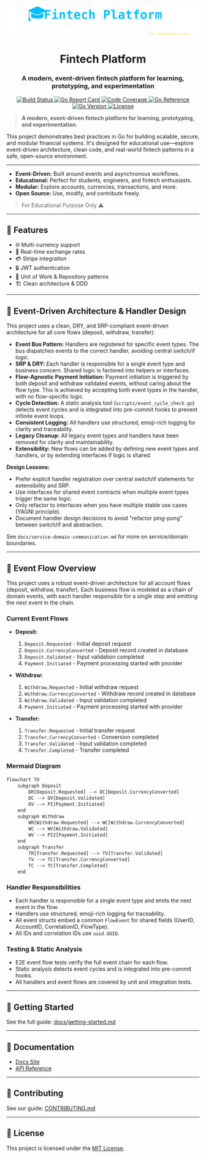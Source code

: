 <p align="center">
  <img src="docs/assets/fintech-banner.svg" alt="Fintech Platform Banner" width="600"/>
</p>
<h1 align="center">Fintech Platform</h1>
<h3 align="center">A modern, event-driven fintech platform for learning, prototyping, and experimentation</h3>

<p align="center">
  <a href="https://github.com/amirasaad/fintech/actions/workflows/build.yml">
    <img src="https://github.com/amirasaad/fintech/actions/workflows/build.yml/badge.svg" alt="Build Status"/>
  </a>
  <a href="https://goreportcard.com/report/github.com/amirasaad/fintech">
    <img src="https://goreportcard.com/badge/github.com/amirasaad/fintech" alt="Go Report Card"/>
  </a>
  <a href="https://codecov.io/gh/amirasaad/fintech">
    <img src="https://codecov.io/gh/amirasaad/fintech/branch/main/graph/badge.svg?token=iuU1Fm5BwG" alt="Code Coverage"/>
  </a>
  <a href="https://pkg.go.dev/github.com/amirasaad/fintech">
    <img src="https://pkg.go.dev/badge/github.com/amirasaad/fintech" alt="Go Reference"/>
  </a>
  <a href="https://golang.org/dl/">
    <img src="https://img.shields.io/badge/Go-1.22+-00ADD8?style=flat&logo=go" alt="Go Version"/>
  </a>
  <a href="https://github.com/amirasaad/fintech/blob/main/LICENSE">
    <img src="https://img.shields.io/badge/License-MIT-blue.svg" alt="License"/>
  </a>
</p>

> **A modern, event-driven fintech platform for learning, prototyping, and experimentation.**

This project demonstrates best practices in Go for building scalable, secure, and modular financial systems.
It's designed for educational use—explore event-driven architecture, clean code, and real-world fintech patterns in a safe, open-source environment.

---

- **Event-Driven:** Built around events and asynchronous workflows.
- **Educational:** Perfect for students, engineers, and fintech enthusiasts.
- **Modular:** Explore accounts, currencies, transactions, and more.
- **Open Source:** Use, modify, and contribute freely.

> For Educational Purpose Only ⚠️
---

## 🏁 Features

- 🌐 Multi-currency support
- 🔄 Real-time exchange rates
- 💳 Stripe integration
- 🔒 JWT authentication
- 🧰 Unit of Work & Repository patterns
- 🏗️ Clean architecture & DDD

---

## 🧩 Event-Driven Architecture & Handler Design

This project uses a clean, DRY, and SRP-compliant event-driven architecture for all core flows (deposit, withdraw, transfer):

- **Event Bus Pattern:** Handlers are registered for specific event types. The bus dispatches events to the correct handler, avoiding central switch/if logic.
- **SRP & DRY:** Each handler is responsible for a single event type and business concern. Shared logic is factored into helpers or interfaces.
- **Flow-Agnostic Payment Initiation:** Payment initiation is triggered by both deposit and withdraw validated events, without caring about the flow type. This is achieved by accepting both event types in the handler, with no flow-specific logic.
- **Cycle Detection:** A static analysis tool (`scripts/event_cycle_check.go`) detects event cycles and is integrated into pre-commit hooks to prevent infinite event loops.
- **Consistent Logging:** All handlers use structured, emoji-rich logging for clarity and traceability.
- **Legacy Cleanup:** All legacy event types and handlers have been removed for clarity and maintainability.
- **Extensibility:** New flows can be added by defining new event types and handlers, or by extending interfaces if logic is shared.

**Design Lessons:**

- Prefer explicit handler registration over central switch/if statements for extensibility and SRP.
- Use interfaces for shared event contracts when multiple event types trigger the same logic.
- Only refactor to interfaces when you have multiple stable use cases (YAGNI principle).
- Document handler design decisions to avoid "refactor ping-pong" between switch/if and abstraction.

See `docs/service-domain-communication.md` for more on service/domain boundaries.

---

## 🌊 Event Flow Overview

This project uses a robust event-driven architecture for all account flows (deposit, withdraw, transfer). Each business flow is modeled as a chain of domain events, with each handler responsible for a single step and emitting the next event in the chain.

### Current Event Flows

- **Deposit:**
  1. `Deposit.Requested` - Initial deposit request
  2. `Deposit.CurrencyConverted` - Deposit record created in database
  3. `Deposit.Validated` - Input validation completed
  4. `Payment.Initiated` - Payment processing started with provider

- **Withdraw:**
  1. `Withdraw.Requested` - Initial withdraw request
  2. `Withdraw.CurrencyConverted` - Withdraw record created in database
  3. `Withdraw.Validated` - Input validation completed
  4. `Payment.Initiated` - Payment processing started with provider

- **Transfer:**
  1. `Transfer.Requested` - Initial transfer request
  2. `Transfer.CurrencyConverted` - Conversion completed
  3. `Transfer.Validated` - Input validation completed
  4. `Transfer.Completed` - Transfer completed

### Mermaid Diagram

```mermaid
flowchart TD
    subgraph Deposit
        DR[Deposit.Requested] --> DC[Deposit.CurrencyConverted]
        DC --> DV[Deposit.Validated]
        DV --> PI[Payment.Initiated]
    end
    subgraph Withdraw
        WR[Withdraw.Requested] --> WC[Withdraw.CurrencyConverted]
        WC --> WV[Withdraw.Validated]
        WV --> PI2[Payment.Initiated]
    end
    subgraph Transfer
        TR[Transfer.Requested] --> TV[Transfer.Validated]
        TV --> TC[Transfer.CurrencyConverted]
        TC --> TC[Transfer.Completed]
    end
```

### Handler Responsibilities

- Each handler is responsible for a single event type and emits the next event in the flow.
- Handlers use structured, emoji-rich logging for traceability.
- All event structs embed a common `FlowEvent` for shared fields (UserID, AccountID, CorrelationID, FlowType).
- All IDs and correlation IDs use `uuid.UUID`.

### Testing & Static Analysis

- E2E event flow tests verify the full event chain for each flow.
- Static analysis detects event cycles and is integrated into pre-commit hooks.
- All handlers and event flows are covered by unit and integration tests.

---

## 🚀 Getting Started

See the full guide: [docs/getting-started.md](docs/getting-started.md)

---

## 🧭 Documentation

- [Docs Site](docs/index.md)
- [API Reference](docs/api/openapi.yaml)

---

## 🏅 Contributing

See our guide: [CONTRIBUTING.md](CONTRIBUTING.md)

---

## 📄 License

This project is licensed under the [MIT License](./LICENSE).
